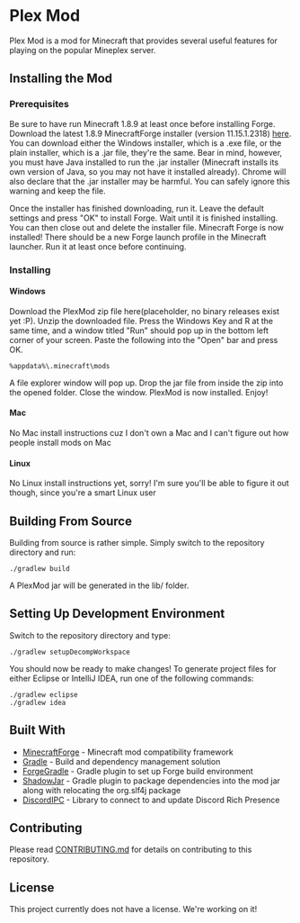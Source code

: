 # Plex Mod

Plex Mod is a mod for Minecraft that provides several useful features for playing on the popular Mineplex server. 

## Installing the Mod

### Prerequisites

Be sure to have run Minecraft 1.8.9 at least once before installing Forge. Download the latest 1.8.9 MinecraftForge installer (version 11.15.1.2318) [here](http://files.minecraftforge.net/maven/net/minecraftforge/forge/index_1.8.9.html). You can download either the Windows installer, which is a .exe file, or the plain installer, which is a .jar file, they're the same. Bear in mind, however, you must have Java installed to run the .jar installer (Minecraft installs its own version of Java, so you may not have it installed already). Chrome will also declare that the .jar installer may be harmful. You can safely ignore this warning and keep the file.

Once the installer has finished downloading, run it. Leave the default settings and press "OK" to install Forge. Wait until it is finished installing. You can then close out and delete the installer file. Minecraft Forge is now installed! There should be a new Forge launch profile in the Minecraft launcher. Run it at least once before continuing.

### Installing

#### Windows

Download the PlexMod zip file here(placeholder, no binary releases exist yet :P). Unzip the downloaded file.
Press the Windows Key and R at the same time, and a window titled "Run" should pop up in the bottom left corner of your screen. Paste the following into the "Open" bar and press OK.

```
%appdata%\.minecraft\mods
```

A file explorer window will pop up. Drop the jar file from inside the zip into the opened folder. Close the window. PlexMod is now installed. Enjoy!

#### Mac

No Mac install instructions cuz I don't own a Mac and I can't figure out how people install mods on Mac

#### Linux

No Linux install instructions yet, sorry! I'm sure you'll be able to figure it out though, since you're a smart Linux user

## Building From Source

Building from source is rather simple. Simply switch to the repository directory and run:

```
./gradlew build
```

A PlexMod jar will be generated in the lib/ folder.

## Setting Up Development Environment

Switch to the repository directory and type:

```
./gradlew setupDecompWorkspace
```

You should now be ready to make changes! To generate project files for either Eclipse or IntelliJ IDEA, run one of the following commands:

```
./gradlew eclipse
./gradlew idea
```

## Built With

* [MinecraftForge](https://files.minecraftforge.net/) - Minecraft mod compatibility framework
* [Gradle](https://gradle.org/) - Build and dependency management solution
* [ForgeGradle](https://github.com/MinecraftForge/ForgeGradle) - Gradle plugin to set up Forge build environment
* [ShadowJar](https://github.com/johnrengelman/shadow) - Gradle plugin to package dependencies into the mod jar along with relocating the org.slf4j package
* [DiscordIPC](https://github.com/jagrosh/DiscordIPC) - Library to connect to and update Discord Rich Presence

## Contributing

Please read [CONTRIBUTING.md](CONTRIBUTING.md) for details on contributing to this repository.

## License

This project currently does not have a license. We're working on it!
